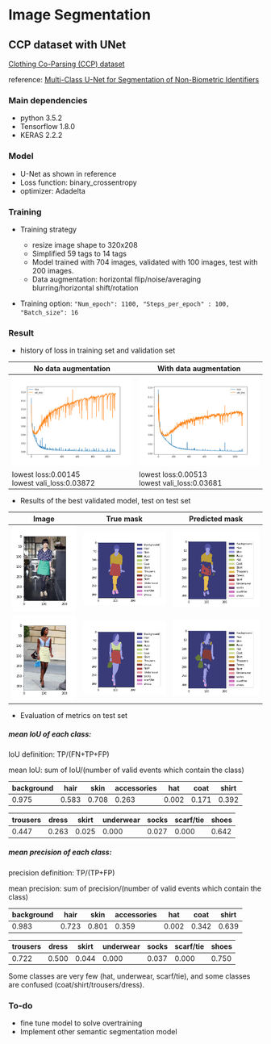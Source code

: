 # Image Segmentation

## CCP dataset with UNet

[Clothing Co-Parsing (CCP) dataset](https://github.com/bearpaw/clothing-co-parsing)

reference: [Multi-Class U-Net for Segmentation of Non-Biometric Identifiers](https://www.fer.unizg.hr/_download/repository/IMVIP_2017_HrkacBrkicKalafatic.pdf)

### Main dependencies
- python 3.5.2
- Tensorflow 1.8.0
- KERAS 2.2.2

### Model
- U-Net as shown in reference
- Loss function: binary_crossentropy
- optimizer: Adadelta

### Training
- Training strategy
  - resize image shape to 320x208
  - Simplified 59 tags to 14 tags 
  - Model trained with 704 images, validated with 100 images, test with 200 images.
  - Data augmentation:
    horizontal flip/noise/averaging blurring/horizontal shift/rotation
  
- Training option:
`"Num_epoch": 1100,
	"Steps_per_epoch" : 100,
	"Batch_size": 16`

	
### Result

- history of loss in training set and validation set

|No data augmentation|With data augmentation|
|-------------------|-----------------------|
|<img src="TestImage/history_no_Aug.png" width="300px"/>| <img src="TestImage/history.png" width="300px"/>|
|lowest loss:0.00145<br>lowest vali_loss:0.03872|lowest loss:0.00513<br>lowest vali_loss:0.03681|

- Results of the best validated model, test on test set

|Image|True mask|Predicted mask|
|-----|---------|--------------|
|<img src="TestImage/img.png" width="150px"/>|<img src="TestImage/mask_true.png" width="200px"/>|<img src="TestImage/mask_predict.png" width="200px"/>|
|<img src="TestImage/img_1.png" width="150px"/>|<img src="TestImage/mask_true_1.png" width="200px"/>|<img src="TestImage/mask_predict_1.png" width="200px"/>|

- Evaluation of metrics on test set

##### mean IoU of each class:

IoU definition: TP/(FN+TP+FP)

mean IoU: sum of IoU/(number of valid events which contain the class)

|background|hair |skin |accessories|hat  |coat     |shirt|
|----------|-----|-----|-----------|-----|---------|-----|
|0.975|0.583|0.708|0.263|0.002|0.171|0.392|

|trousers  |dress|skirt|underwear  |socks|scarf/tie|shoes|
|----------|-----|-----|-----------|-----|---------|-----|
|0.447|0.263|0.025|0.000|0.027|0.000|0.642|


##### mean precision of each class: 

precision definition: TP/(TP+FP)

mean precision: sum of precision/(number of valid events which contain the class)
	
|background|hair |skin |accessories|hat  |coat     |shirt|
|----------|-----|-----|-----------|-----|---------|-----|
|0.983|0.723|0.801|0.359|0.002|0.342|0.639|

|trousers  |dress|skirt|underwear  |socks|scarf/tie|shoes|
|----------|-----|-----|-----------|-----|---------|-----|
|0.722|0.500|0.044|0.000|0.037|0.000|0.750|

Some classes are very few (hat, underwear, scarf/tie), 
and some classes are confused (coat/shirt/trousers/dress).

### To-do
- fine tune model to solve overtraining
- Implement other semantic segmentation model

